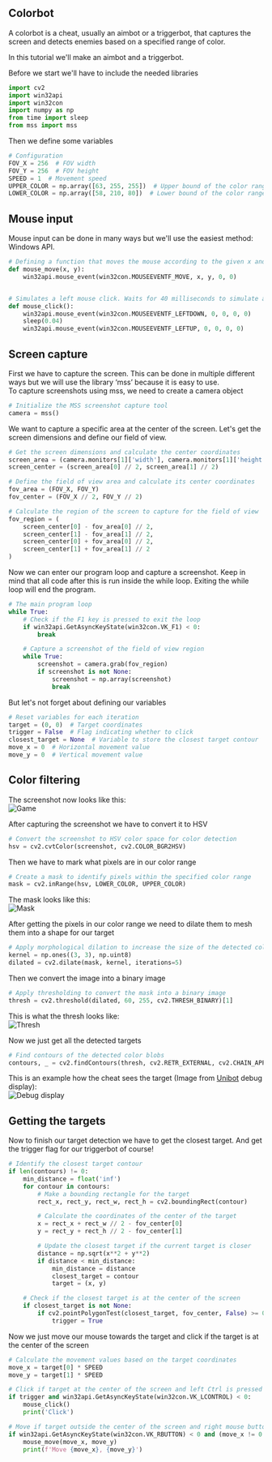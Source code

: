 ## Colorbot

A colorbot is a cheat, usually an aimbot or a triggerbot, that captures the screen and detects enemies based on a specified range of color.  

In this tutorial we'll make an aimbot and a triggerbot.

Before we start we'll have to include the needed libraries
```py
import cv2
import win32api
import win32con
import numpy as np
from time import sleep
from mss import mss
```

Then we define some variables
```py
# Configuration
FOV_X = 256  # FOV width
FOV_Y = 256  # FOV height
SPEED = 1  # Movement speed
UPPER_COLOR = np.array([63, 255, 255])  # Upper bound of the color range to target
LOWER_COLOR = np.array([58, 210, 80])  # Lower bound of the color range to target
```


## Mouse input
Mouse input can be done in many ways but we'll use the easiest method: Windows API.
```py
# Defining a function that moves the mouse according to the given x and y value
def mouse_move(x, y):
    win32api.mouse_event(win32con.MOUSEEVENTF_MOVE, x, y, 0, 0)


# Simulates a left mouse click. Waits for 40 milliseconds to simulate a natural click.
def mouse_click():
    win32api.mouse_event(win32con.MOUSEEVENTF_LEFTDOWN, 0, 0, 0, 0)
    sleep(0.04)
    win32api.mouse_event(win32con.MOUSEEVENTF_LEFTUP, 0, 0, 0, 0)
```


## Screen capture
First we have to capture the screen. This can be done in multiple different ways but we will use the library ‘mss’ because it is easy to use.  
To capture screenshots using mss, we need to create a camera object
```py
# Initialize the MSS screenshot capture tool
camera = mss()
```
  
We want to capture a specific area at the center of the screen. Let's get the screen dimensions and define our field of view.
```py
# Get the screen dimensions and calculate the center coordinates
screen_area = (camera.monitors[1]['width'], camera.monitors[1]['height'])
screen_center = (screen_area[0] // 2, screen_area[1] // 2)

# Define the field of view area and calculate its center coordinates
fov_area = (FOV_X, FOV_Y)
fov_center = (FOV_X // 2, FOV_Y // 2)

# Calculate the region of the screen to capture for the field of view
fov_region = (
    screen_center[0] - fov_area[0] // 2,
    screen_center[1] - fov_area[1] // 2,
    screen_center[0] + fov_area[0] // 2,
    screen_center[1] + fov_area[1] // 2
)
```  

Now we can enter our program loop and capture a screenshot. Keep in mind that all code after this is run inside the while loop. Exiting the while loop will end the program.  
```py
# The main program loop
while True:
    # Check if the F1 key is pressed to exit the loop
    if win32api.GetAsyncKeyState(win32con.VK_F1) < 0:
        break

    # Capture a screenshot of the field of view region
    while True:
        screenshot = camera.grab(fov_region)
        if screenshot is not None:
            screenshot = np.array(screenshot)
            break
```

But let's not forget about defining our variables
```py
# Reset variables for each iteration
target = (0, 0)  # Target coordinates
trigger = False  # Flag indicating whether to click
closest_target = None  # Variable to store the closest target contour
move_x = 0  # Horizontal movement value
move_y = 0  # Vertical movement value
```

## Color filtering
The screenshot now looks like this:  
![Game](https://i.imgur.com/6LToF9U.png)

After capturing the screenshot we have to convert it to HSV
```py
# Convert the screenshot to HSV color space for color detection
hsv = cv2.cvtColor(screenshot, cv2.COLOR_BGR2HSV)
```  

Then we have to mark what pixels are in our color range
```py
# Create a mask to identify pixels within the specified color range
mask = cv2.inRange(hsv, LOWER_COLOR, UPPER_COLOR)
```  
The mask looks like this:  
![Mask](https://i.imgur.com/nhKy4wJ.png)

After getting the pixels in our color range we need to dilate them to mesh them into a shape for our target
```py
# Apply morphological dilation to increase the size of the detected color blobs
kernel = np.ones((3, 3), np.uint8)
dilated = cv2.dilate(mask, kernel, iterations=5)
```  

Then we convert the image into a binary image
```py
# Apply thresholding to convert the mask into a binary image
thresh = cv2.threshold(dilated, 60, 255, cv2.THRESH_BINARY)[1]
```
This is what the thresh looks like:  
![Thresh](https://i.imgur.com/sNJPr3f.png)

Now we just get all the detected targets
```py
# Find contours of the detected color blobs
contours, _ = cv2.findContours(thresh, cv2.RETR_EXTERNAL, cv2.CHAIN_APPROX_NONE)
```  

This is an example how the cheat sees the target (Image from [Unibot](https://github.com/vike256/Unibot) debug display):  
![Debug display](https://i.imgur.com/6J7XRTC.png)


## Getting the targets
Now to finish our target detection we have to get the closest target. And get the trigger flag for our triggerbot of course!
```py
# Identify the closest target contour
if len(contours) != 0:
    min_distance = float('inf')
    for contour in contours:
        # Make a bounding rectangle for the target
        rect_x, rect_y, rect_w, rect_h = cv2.boundingRect(contour)

        # Calculate the coordinates of the center of the target
        x = rect_x + rect_w // 2 - fov_center[0]
        y = rect_y + rect_h // 2 - fov_center[1]

        # Update the closest target if the current target is closer
        distance = np.sqrt(x**2 + y**2)
        if distance < min_distance:
            min_distance = distance
            closest_target = contour
            target = (x, y)

    # Check if the closest target is at the center of the screen
    if closest_target is not None:
        if cv2.pointPolygonTest(closest_target, fov_center, False) >= 0:
            trigger = True
```




Now we just move our mouse towards the target and click if the target is at the center of the screen
```py
# Calculate the movement values based on the target coordinates
move_x = target[0] * SPEED
move_y = target[1] * SPEED

# Click if target at the center of the screen and left Ctrl is pressed
if trigger and win32api.GetAsyncKeyState(win32con.VK_LCONTROL) < 0:
    mouse_click()
    print('Click')

# Move if target outside the center of the screen and right mouse button pressed
if win32api.GetAsyncKeyState(win32con.VK_RBUTTON) < 0 and (move_x != 0 or move_y != 0):
    mouse_move(move_x, move_y)
    print(f'Move {move_x}, {move_y}')
```